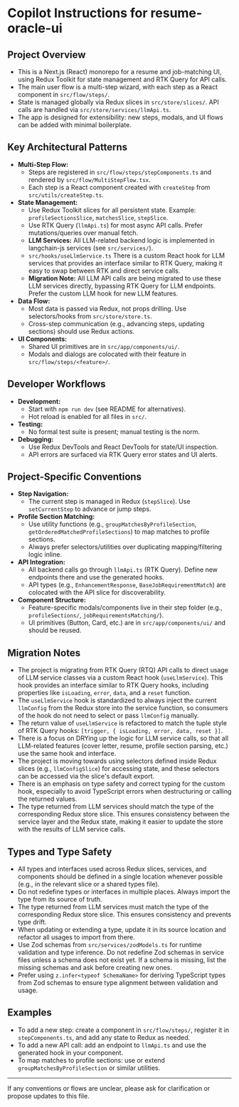 # Copilot Instructions for resume-oracle-ui

## Project Overview
- This is a Next.js (React) monorepo for a resume and job-matching UI, using Redux Toolkit for state management and RTK Query for API calls.
- The main user flow is a multi-step wizard, with each step as a React component in `src/flow/steps/`.
- State is managed globally via Redux slices in `src/store/slices/`. API calls are handled via `src/store/services/llmApi.ts`.
- The app is designed for extensibility: new steps, modals, and UI flows can be added with minimal boilerplate.

## Key Architectural Patterns
- **Multi-Step Flow:**
  - Steps are registered in `src/flow/steps/stepComponents.ts` and rendered by `src/flow/MultiStepFlow.tsx`.
  - Each step is a React component created with `createStep` from `src/utils/createStep.ts`.
- **State Management:**
  - Use Redux Toolkit slices for all persistent state. Example: `profileSectionsSlice`, `matchesSlice`, `stepSlice`.
  - Use RTK Query (`llmApi.ts`) for most async API calls. Prefer mutations/queries over manual fetch.
  - **LLM Services:** All LLM-related backend logic is implemented in langchain-js services (see `src/services/`).
  - `src/hooks/useLlmService.ts` There is a custom React hook for LLM services that provides an interface similar to RTK Query, making it easy to swap between RTK and direct service calls.
  - **Migration Note:** All LLM API calls are being migrated to use these LLM services directly, bypassing RTK Query for LLM endpoints. Prefer the custom LLM hook for new LLM features.
- **Data Flow:**
  - Most data is passed via Redux, not props drilling. Use selectors/hooks from `src/store/store.ts`.
  - Cross-step communication (e.g., advancing steps, updating sections) should use Redux actions.
- **UI Components:**
  - Shared UI primitives are in `src/app/components/ui/`.
  - Modals and dialogs are colocated with their feature in `src/flow/steps/<feature>/`.

## Developer Workflows
- **Development:**
  - Start with `npm run dev` (see README for alternatives).
  - Hot reload is enabled for all files in `src/`.
- **Testing:**
  - No formal test suite is present; manual testing is the norm.
- **Debugging:**
  - Use Redux DevTools and React DevTools for state/UI inspection.
  - API errors are surfaced via RTK Query error states and UI alerts.

## Project-Specific Conventions
- **Step Navigation:**
  - The current step is managed in Redux (`stepSlice`). Use `setCurrentStep` to advance or jump steps.
- **Profile Section Matching:**
  - Use utility functions (e.g., `groupMatchesByProfileSection`, `getOrderedMatchedProfileSections`) to map matches to profile sections.
  - Always prefer selectors/utilities over duplicating mapping/filtering logic inline.
- **API Integration:**
  - All backend calls go through `llmApi.ts` (RTK Query). Define new endpoints there and use the generated hooks.
  - API types (e.g., `EnhancementResponse`, `BaseJobRequirementMatch`) are colocated with the API slice for discoverability.
- **Component Structure:**
  - Feature-specific modals/components live in their step folder (e.g., `profileSections/`, `jobRequirementsMatching/`).
  - UI primitives (Button, Card, etc.) are in `src/app/components/ui/` and should be reused.

## Migration Notes
- The project is migrating from RTK Query (RTQ) API calls to direct usage of LLM service classes via a custom React hook (`useLlmService`). This hook provides an interface similar to RTK Query hooks, including properties like `isLoading`, `error`, `data`, and a `reset` function.
- The `useLlmService` hook is standardized to always inject the current `llmConfig` from the Redux store into the service function, so consumers of the hook do not need to select or pass `llmConfig` manually.
- The return value of `useLlmService` is refactored to match the tuple style of RTK Query hooks: `[trigger, { isLoading, error, data, reset }]`.
- There is a focus on DRYing up the logic for LLM service calls, so that all LLM-related features (cover letter, resume, profile section parsing, etc.) use the same hook and interface.
- The project is moving towards using selectors defined inside Redux slices (e.g., `llmConfigSlice`) for accessing state, and these selectors can be accessed via the slice's default export.
- There is an emphasis on type safety and correct typing for the custom hook, especially to avoid TypeScript errors when destructuring or calling the returned values.
- The type returned from LLM services should match the type of the corresponding Redux store slice. This ensures consistency between the service layer and the Redux state, making it easier to update the store with the results of LLM service calls.

## Types and Type Safety
- All types and interfaces used across Redux slices, services, and components should be defined in a single location whenever possible (e.g., in the relevant slice or a shared types file).
- Do not redefine types or interfaces in multiple places. Always import the type from its source of truth.
- The type returned from LLM services must match the type of the corresponding Redux store slice. This ensures consistency and prevents type drift.
- When updating or extending a type, update it in its source location and refactor all usages to import from there.
- Use Zod schemas from `src/services/zodModels.ts` for runtime validation and type inference. Do not redefine Zod schemas in service files unless a schema does not exist yet. If a schema is missing, list the missing schemas and ask before creating new ones.
- Prefer using `z.infer<typeof SchemaName>` for deriving TypeScript types from Zod schemas to ensure type alignment between validation and usage.

## Examples
- To add a new step: create a component in `src/flow/steps/`, register it in `stepComponents.ts`, and add any state to Redux as needed.
- To add a new API call: add an endpoint to `llmApi.ts` and use the generated hook in your component.
- To map matches to profile sections: use or extend `groupMatchesByProfileSection` or similar utilities.

---

If any conventions or flows are unclear, please ask for clarification or propose updates to this file.
